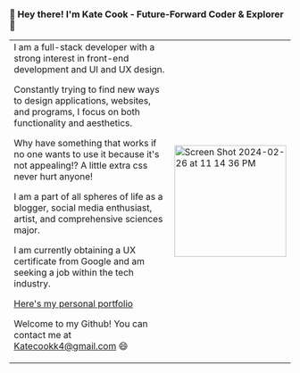 ### 👋 Hey there! I'm Kate Cook - Future-Forward Coder & Explorer 🚀
<table style="border: none;">
  <tr>
    <td>
I am a full-stack developer with a strong interest in front-end development and UI and UX design.



Constantly trying to find new ways to design applications, websites, and programs, I focus on both functionality and aesthetics.
      
Why have something that works if no one wants to use it because it's not appealing!? A little extra css never hurt anyone! 
      
I am a part of all spheres of life as a blogger, social media enthusiast, artist, and comprehensive sciences major.
      
I am currently obtaining a UX certificate from Google and am seeking a job within the tech industry.
      
[Here's my personal portfolio](http://cookportfolio.infinityfreeapp.com "personal portfolio")
      
Welcome to my Github! You can contact me at Katecookk4@gmail.com 😄
   </td>
    <td>
       <img width="200" alt="Screen Shot 2024-02-26 at 11 14 36 PM" src="https://github.com/kcook10/kcook10/assets/131708080/23e86797-2c4d-4880-a7e5-a5f81d5bab68">
    </td>
  </tr>
</table>

<!--
**kcook10/kcook10** is a ✨ _special_ ✨ repository because its `README.md` (this file) appears on your GitHub profile.

<img width="389" alt="Screen Shot 2024-02-26 at 11 14 36 PM" src="https://github.com/kcook10/kcook10/assets/131708080/23e86797-2c4d-4880-a7e5-a5f81d5bab68">

Here are some ideas to get you started:

- 🔭 I’m currently working on ...
- 🌱 I’m currently learning ...
- 👯 I’m looking to collaborate on ...
- 🤔 I’m looking for help with ...
- 💬 Ask me about ...
- 📫 How to reach me: ...
- 😄 Pronouns: ...
- ⚡ Fun fact: ...
-->
